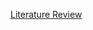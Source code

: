[Literature Review](https://github.com/ebpettinato/DATA-150-Emily-Pettinato/files/7409647/Literature.Review.docx)
